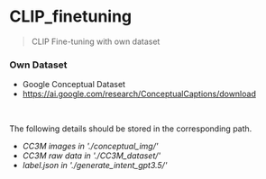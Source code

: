 # CLIP_finetuning
> CLIP Fine-tuning with own dataset

### Own Dataset
- Google Conceptual Dataset </br>
- https://ai.google.com/research/ConceptualCaptions/download

</br>

The following details should be stored in the corresponding path. </br>
* _CC3M images in './conceptual_img/'_ </br>
* _CC3M raw data in './CC3M_dataset/'_ </br>
* _label.json in './generate_intent_gpt3.5/'_ </br>

